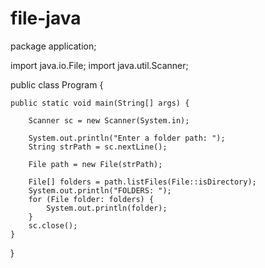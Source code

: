 # file-java

package application;

import java.io.File;
import java.util.Scanner;

public class Program {

	public static void main(String[] args) {
		
		Scanner sc = new Scanner(System.in);
		
		System.out.println("Enter a folder path: ");
		String strPath = sc.nextLine();
		
		File path = new File(strPath);
		
		File[] folders = path.listFiles(File::isDirectory);
		System.out.println("FOLDERS: ");
		for (File folder: folders) {
			System.out.println(folder);
		}	
		sc.close();
	}

}
